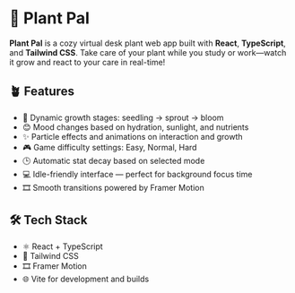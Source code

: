 # 🌿 Plant Pal

**Plant Pal** is a cozy virtual desk plant web app built with **React**, **TypeScript**, and **Tailwind CSS**. Take care of your plant while you study or work—watch it grow and react to your care in real-time!

## 🪴 Features

- 🌱 Dynamic growth stages: seedling → sprout → bloom
- 😊 Mood changes based on hydration, sunlight, and nutrients
- ✨ Particle effects and animations on interaction and growth
- 🎮 Game difficulty settings: Easy, Normal, Hard
- 🕒 Automatic stat decay based on selected mode
- 💻 Idle-friendly interface — perfect for background focus time
- 🎞️ Smooth transitions powered by Framer Motion

## 🛠️ Tech Stack

- ⚛️ React + TypeScript
- 🎨 Tailwind CSS
- 🎞️ Framer Motion
- 🌐 Vite for development and builds

